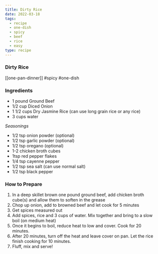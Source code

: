 ```yaml
---
title: Dirty Rice
date: 2022-03-18
tags:
  - recipe
  - one-dish
  - spicy
  - beef
  - rice
  - easy
type: recipe
---
```


### Dirty Rice

[[one-pan-dinner]] #spicy #one-dish

### Ingredients

- 1 pound Ground Beef
- 1/2 cup Diced Onion
- 1 1/2 cups Dry Jasmine Rice (can use long grain rice or any rice)
- 3 cups water

_Seasonings_

- 1/2 tsp onion powder (optional)
- 1/2 tsp garlic powder (optional)
- 1/2 tsp oregano (optional)
- 1-2 chicken broth cubes
- 1tsp red pepper flakes
- 1/4 tsp cayenne pepper
- 1/2 tsp sea salt (can use normal salt)
- 1/2 tsp black pepper

### How to Prepare

1. In a deep skillet brown one pound ground beef, add chicken broth cube(s) and allow them to soften in the grease
2. Chop up onion, add to browned beef and let cook for 5 minutes
3. Get spices measured out
4. Add spices, rice and 3 cups of water. Mix together and bring to a slow boil (on medium heat)
5. Once it begins to boil, reduce heat to low and cover. Cook for 20 minutes.
6. After 20 minutes, turn off the heat and leave cover on pan. Let the rice finish cooking for 10 minutes.
7. Fluff, mix and serve!
